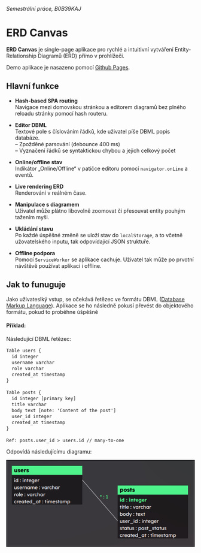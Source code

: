 *Semestrální práce, B0B39KAJ*
# ERD Canvas

**ERD Canvas** je single-page aplikace pro rychlé a intuitivní vytváření Entity-Relationship Diagramů (ERD) přímo v prohlížeči.

Demo aplikace je nasazeno pomocí [Github Pages](https://dev.kindl.cz/ERD-Canvas/).


## Hlavní funkce

- **Hash-based SPA routing**  
  Navigace mezi domovskou stránkou a editorem diagramů bez plného reloadu stránky pomocí hash routeru.

- **Editor DBML**  
  Textové pole s číslováním řádků, kde uživatel píše DBML popis databáze.  
  – Zpožděné parsování (debounce 400 ms)  
  – Vyznačení řádků se syntaktickou chybou a jejich celkový počet

- **Online/offline stav**  
  Indikátor „Online/Offline“ v patičce editoru pomocí `navigator.onLine` a  eventů.

- **Live rendering ERD**   
  Renderování v reálném čase.

- **Manipulace s diagramem**  
  Uživatel může plátno libovolně zoomovat či přesouvat entity pouhým tažením myši.

- **Ukládání stavu**  
  Po každé úspěšné změně se uloží stav do `localStorage`, a to včetně užovatelského inputu, tak odpovídající JSON struktuře.

- **Offline podpora**  
  Pomocí `ServiceWorker` se aplikace cachuje. Uživatel tak může po prvotní návštěvě používat aplikaci i offline.


## Jak to funuguje
Jako uživateslký vstup, se očekává řetězec ve formátu DBML ([Database Markup Language](https://dbml.dbdiagram.io/home)). Aplikace se ho následně pokusí převést do objektového formátu, pokud to proběhne úšpěšně

#### Příklad:
Následující DBML řetězec:
```
Table users {
  id integer
  username varchar
  role varchar
  created_at timestamp
}

Table posts {
  id integer [primary key]
  title varchar
  body text [note: 'Content of the post']
  user_id integer
  created_at timestamp
}

Ref: posts.user_id > users.id // many-to-one
```

Odpovídá následujícímu diagramu:

![Příklad diagramu](example.png)
